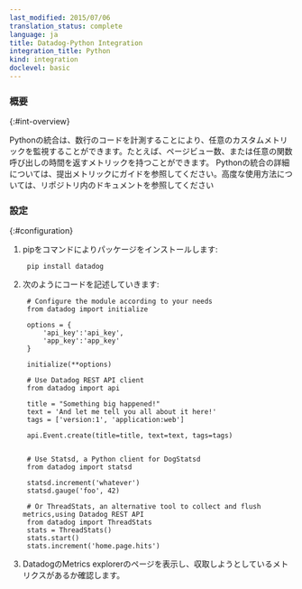 ```yaml
---
last_modified: 2015/07/06
translation_status: complete
language: ja
title: Datadog-Python Integration
integration_title: Python
kind: integration
doclevel: basic
---
```


<!-- The Python integration enables you to monitor any custom metric by instrumenting a few lines of code. For instance, you can have a metric that returns the number of page views or the time of any function call. For additional information about the Python integration, please refer to the guide on submitting metrics. For advanced usage, please refer to the documentation in the repository -->

### 概要
{:#int-overview}

Pythonの統合は、数行のコードを計測することにより、任意のカスタムメトリックを監視することができます。たとえば、ページビュー数、または任意の関数呼び出しの時間を返すメトリックを持つことができます。 Pythonの統合の詳細については、提出メトリックにガイドを参照してください。高度な使用方法については、リポジトリ内のドキュメントを参照してください


<!-- 1. To install from pip:

        pip install datadog

2. Start instrumenting your code:

        # Configure the module according to your needs
        from datadog import initialize

        options = {
            'api_key':'api_key',
            'app_key':'app_key'
        }

        initialize(**options)

        # Use Datadog REST API client
        from datadog import api

        title = "Something big happened!"
        text = 'And let me tell you all about it here!'
        tags = ['version:1', 'application:web']

        api.Event.create(title=title, text=text, tags=tags)


        # Use Statsd, a Python client for DogStatsd
        from datadog import statsd

        statsd.increment('whatever')
        statsd.gauge('foo', 42)

        # Or ThreadStats, an alternative tool to collect and flush metrics,using Datadog REST API
        from datadog import ThreadStats
        stats = ThreadStats()
        stats.start()
        stats.increment('home.page.hits')

3. Go to the Metrics explorer page and see that it just works!
 -->

### 設定
{:#configuration}

1. pipをコマンドによりパッケージをインストールします:

        pip install datadog

2. 次のようにコードを記述していきます:

        # Configure the module according to your needs
        from datadog import initialize

        options = {
            'api_key':'api_key',
            'app_key':'app_key'
        }

        initialize(**options)

        # Use Datadog REST API client
        from datadog import api

        title = "Something big happened!"
        text = 'And let me tell you all about it here!'
        tags = ['version:1', 'application:web']

        api.Event.create(title=title, text=text, tags=tags)


        # Use Statsd, a Python client for DogStatsd
        from datadog import statsd

        statsd.increment('whatever')
        statsd.gauge('foo', 42)

        # Or ThreadStats, an alternative tool to collect and flush metrics,using Datadog REST API
        from datadog import ThreadStats
        stats = ThreadStats()
        stats.start()
        stats.increment('home.page.hits')

3. DatadogのMetrics explorerのページを表示し、収取しようとしているメトリクスがあるか確認します。
